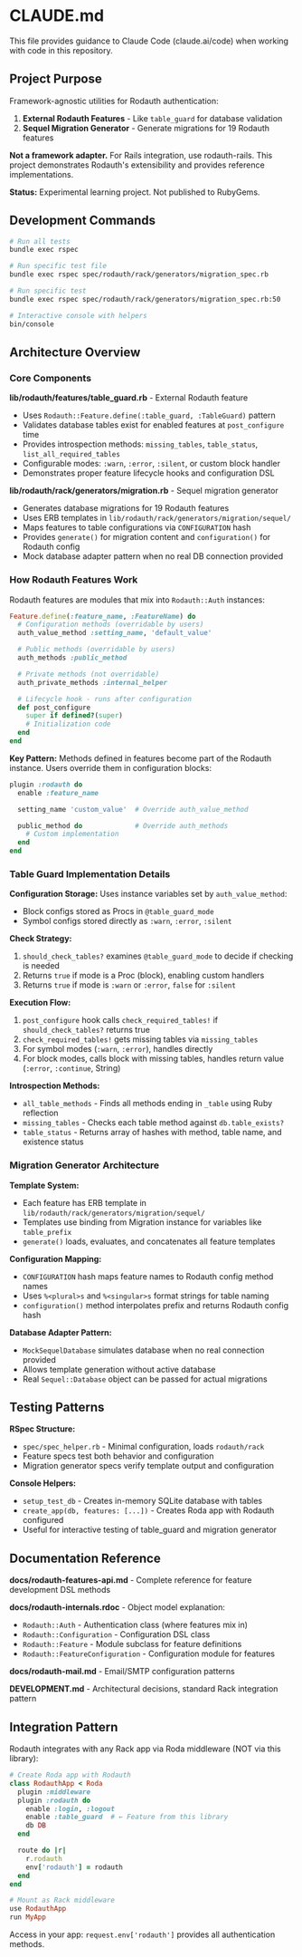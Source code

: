 # CLAUDE.md

This file provides guidance to Claude Code (claude.ai/code) when working with code in this repository.

## Project Purpose

Framework-agnostic utilities for Rodauth authentication:

1. **External Rodauth Features** - Like `table_guard` for database validation
2. **Sequel Migration Generator** - Generate migrations for 19 Rodauth features

**Not a framework adapter.** For Rails integration, use rodauth-rails. This project demonstrates Rodauth's extensibility and provides reference implementations.

**Status:** Experimental learning project. Not published to RubyGems.

## Development Commands

```bash
# Run all tests
bundle exec rspec

# Run specific test file
bundle exec rspec spec/rodauth/rack/generators/migration_spec.rb

# Run specific test
bundle exec rspec spec/rodauth/rack/generators/migration_spec.rb:50

# Interactive console with helpers
bin/console
```

## Architecture Overview

### Core Components

**lib/rodauth/features/table_guard.rb** - External Rodauth feature

- Uses `Rodauth::Feature.define(:table_guard, :TableGuard)` pattern
- Validates database tables exist for enabled features at `post_configure` time
- Provides introspection methods: `missing_tables`, `table_status`, `list_all_required_tables`
- Configurable modes: `:warn`, `:error`, `:silent`, or custom block handler
- Demonstrates proper feature lifecycle hooks and configuration DSL

**lib/rodauth/rack/generators/migration.rb** - Sequel migration generator

- Generates database migrations for 19 Rodauth features
- Uses ERB templates in `lib/rodauth/rack/generators/migration/sequel/`
- Maps features to table configurations via `CONFIGURATION` hash
- Provides `generate()` for migration content and `configuration()` for Rodauth config
- Mock database adapter pattern when no real DB connection provided

### How Rodauth Features Work

Rodauth features are modules that mix into `Rodauth::Auth` instances:

```ruby
Feature.define(:feature_name, :FeatureName) do
  # Configuration methods (overridable by users)
  auth_value_method :setting_name, 'default_value'

  # Public methods (overridable by users)
  auth_methods :public_method

  # Private methods (not overridable)
  auth_private_methods :internal_helper

  # Lifecycle hook - runs after configuration
  def post_configure
    super if defined?(super)
    # Initialization code
  end
end
```

**Key Pattern:** Methods defined in features become part of the Rodauth instance. Users override them in configuration blocks:

```ruby
plugin :rodauth do
  enable :feature_name

  setting_name 'custom_value'  # Override auth_value_method

  public_method do             # Override auth_methods
    # Custom implementation
  end
end
```

### Table Guard Implementation Details

**Configuration Storage:** Uses instance variables set by `auth_value_method`:

- Block configs stored as Procs in `@table_guard_mode`
- Symbol configs stored directly as `:warn`, `:error`, `:silent`

**Check Strategy:**

1. `should_check_tables?` examines `@table_guard_mode` to decide if checking is needed
2. Returns `true` if mode is a Proc (block), enabling custom handlers
3. Returns `true` if mode is `:warn` or `:error`, `false` for `:silent`

**Execution Flow:**

1. `post_configure` hook calls `check_required_tables!` if `should_check_tables?` returns true
2. `check_required_tables!` gets missing tables via `missing_tables`
3. For symbol modes (`:warn`, `:error`), handles directly
4. For block modes, calls block with missing tables, handles return value (`:error`, `:continue`, String)

**Introspection Methods:**

- `all_table_methods` - Finds all methods ending in `_table` using Ruby reflection
- `missing_tables` - Checks each table method against `db.table_exists?`
- `table_status` - Returns array of hashes with method, table name, and existence status

### Migration Generator Architecture

**Template System:**

- Each feature has ERB template in `lib/rodauth/rack/generators/migration/sequel/`
- Templates use binding from Migration instance for variables like `table_prefix`
- `generate()` loads, evaluates, and concatenates all feature templates

**Configuration Mapping:**

- `CONFIGURATION` hash maps feature names to Rodauth config method names
- Uses `%<plural>s` and `%<singular>s` format strings for table naming
- `configuration()` method interpolates prefix and returns Rodauth config hash

**Database Adapter Pattern:**

- `MockSequelDatabase` simulates database when no real connection provided
- Allows template generation without active database
- Real `Sequel::Database` object can be passed for actual migrations

## Testing Patterns

**RSpec Structure:**

- `spec/spec_helper.rb` - Minimal configuration, loads `rodauth/rack`
- Feature specs test both behavior and configuration
- Migration generator specs verify template output and configuration

**Console Helpers:**

- `setup_test_db` - Creates in-memory SQLite database with tables
- `create_app(db, features: [...])` - Creates Roda app with Rodauth configured
- Useful for interactive testing of table_guard and migration generator

## Documentation Reference

**docs/rodauth-features-api.md** - Complete reference for feature development DSL methods

**docs/rodauth-internals.rdoc** - Object model explanation:

- `Rodauth::Auth` - Authentication class (where features mix in)
- `Rodauth::Configuration` - Configuration DSL class
- `Rodauth::Feature` - Module subclass for feature definitions
- `Rodauth::FeatureConfiguration` - Configuration module for features

**docs/rodauth-mail.md** - Email/SMTP configuration patterns

**DEVELOPMENT.md** - Architectural decisions, standard Rack integration pattern

## Integration Pattern

Rodauth integrates with any Rack app via Roda middleware (NOT via this library):

```ruby
# Create Roda app with Rodauth
class RodauthApp < Roda
  plugin :middleware
  plugin :rodauth do
    enable :login, :logout
    enable :table_guard  # ← Feature from this library
    db DB
  end

  route do |r|
    r.rodauth
    env['rodauth'] = rodauth
  end
end

# Mount as Rack middleware
use RodauthApp
run MyApp
```

Access in your app: `request.env['rodauth']` provides all authentication methods.
